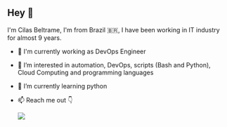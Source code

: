 ## Hey 👋
 I'm Cilas Beltrame, I'm from Brazil 🇧🇷, I have been working in IT  industry for almost 9 years.
- 👔 I'm currently working as DevOps Engineer
- 👀 I’m interested in automation, DevOps, scripts (Bash and Python), Cloud Computing and programming languages
- 🌱 I’m currently learning python
- 📫 Reach me out 👇

	<a href="https://www.linkedin.com/in/cilas-beltrame-4b99678b/" target="_blank"><img src="https://img.shields.io/badge/-LinkedIn-%230077B5?style=for-the-badge&logo=linkedin&logoColor=white" target="_blank"></a> 
